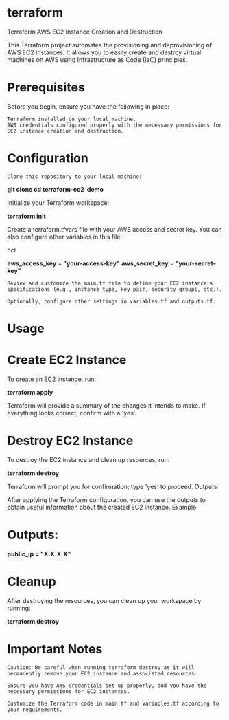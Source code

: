 # terraform
Terraform AWS EC2 Instance Creation and Destruction

This Terraform project automates the provisioning and deprovisioning of AWS EC2 instances. It allows you to easily create and destroy virtual machines on AWS using Infrastructure as Code (IaC) principles.
# Prerequisites

Before you begin, ensure you have the following in place:

    Terraform installed on your local machine.
    AWS credentials configured properly with the necessary permissions for EC2 instance creation and destruction.

# Configuration

    Clone this repository to your local machine:

**git clone <repository-url>**
**cd terraform-ec2-demo**

Initialize your Terraform workspace:

**terraform init**

Create a terraform.tfvars file with your AWS access and secret key. You can also configure other variables in this file:

hcl

  **aws_access_key = "your-access-key"**
    **aws_secret_key = "your-secret-key"**

    Review and customize the main.tf file to define your EC2 instance's specifications (e.g., instance type, key pair, security groups, etc.).

    Optionally, configure other settings in variables.tf and outputs.tf.

# Usage
# Create EC2 Instance

To create an EC2 instance, run:

**terraform apply**

Terraform will provide a summary of the changes it intends to make. If everything looks correct, confirm with a 'yes'.
# Destroy EC2 Instance

To destroy the EC2 instance and clean up resources, run:

**terraform destroy**

Terraform will prompt you for confirmation; type 'yes' to proceed.
Outputs

After applying the Terraform configuration, you can use the outputs to obtain useful information about the created EC2 instance. Example:


# Outputs:

**public_ip = "X.X.X.X"**

# Cleanup

After destroying the resources, you can clean up your workspace by running:

**terraform destroy**

# Important Notes

    Caution: Be careful when running terraform destroy as it will permanently remove your EC2 instance and associated resources.

    Ensure you have AWS credentials set up properly, and you have the necessary permissions for EC2 instances.

    Customize the Terraform code in main.tf and variables.tf according to your requirements.
